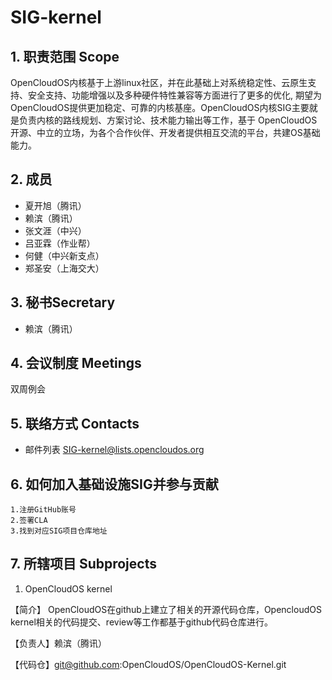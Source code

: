 # SIG-kernel
## 1. 职责范围 Scope
OpenCloudOS内核基于上游linux社区，并在此基础上对系统稳定性、云原生支持、安全支持、功能增强以及多种硬件特性兼容等方面进行了更多的优化,
期望为OpenCloudOS提供更加稳定、可靠的内核基座。OpenCloudOS内核SIG主要就是负责内核的路线规划、方案讨论、技术能力输出等工作，基于
OpenCloudOS开源、中立的立场，为各个合作伙伴、开发者提供相互交流的平台，共建OS基础能力。
## 2. 成员
- 夏开旭（腾讯）
- 赖滨（腾讯）
- 张文涯（中兴）
- 吕亚霖（作业帮）
- 何健（中兴新支点）
- 郑圣安（上海交大）
## 3. 秘书Secretary
- 赖滨（腾讯）
## 4. 会议制度 Meetings
双周例会
## 5. 联络方式 Contacts
- 邮件列表 SIG-kernel@lists.opencloudos.org
## 6. 如何加入基础设施SIG并参与贡献
	1.注册GitHub账号
	2.签署CLA
	3.找到对应SIG项目仓库地址
## 7. 所辖项目 Subprojects
1. OpenCloudOS kernel

【简介】 OpenCloudOS在github上建立了相关的开源代码仓库，OpencloudOS kernel相关的代码提交、review等工作都基于github代码仓库进行。

【负责人】赖滨（腾讯）

【代码仓】git@github.com:OpenCloudOS/OpenCloudOS-Kernel.git
